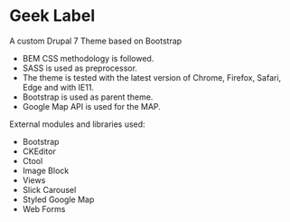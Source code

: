 # Geek Label

A custom Drupal 7 Theme based on Bootstrap

- BEM CSS methodology is followed. 
- SASS is used as preprocessor. 
- The theme is tested with the latest version of Chrome, Firefox, Safari, Edge and with IE11.
- Bootstrap is used as parent theme.
- Google Map API is used for the MAP.

External modules and libraries used:
- Bootstrap
- CKEditor
- Ctool
- Image Block
- Views
- Slick Carousel
- Styled Google Map
- Web Forms
